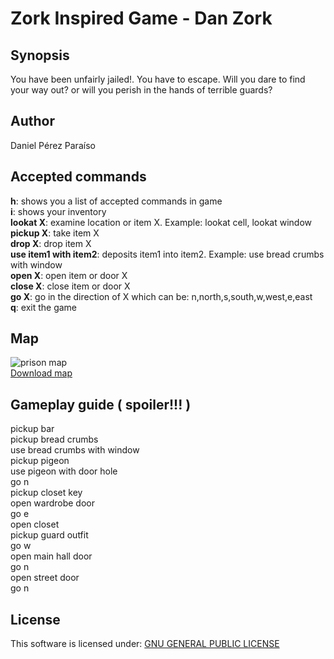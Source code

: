 # Zork Inspired Game - Dan Zork

## Synopsis

You have been unfairly jailed!. You have to escape. Will you dare to find your way out? or will you perish in the hands of terrible guards?

## Author
Daniel Pérez Paraíso   

## Accepted commands

**h**: shows you a list of accepted commands in game  
**i**: shows your inventory  
**lookat X**: examine location or item X. Example: lookat cell, lookat window     
**pickup X**: take item X   
**drop X**: drop item X   
**use item1 with item2**: deposits item1 into item2. Example: use bread crumbs with window   
**open X**: open item or door X   
**close X**: close item or door X   
**go X**: go in the direction of X which can be: n,north,s,south,w,west,e,east   
**q**: exit the game   
## Map

![prison map](https://i.imgsafe.org/111bc27d83.jpg)    
[Download map](https://drive.google.com/open?id=0Bwhzd1ijHPU5dUFkN282YkYySjA)   

## Gameplay guide ( spoiler!!! )   
pickup bar   
pickup bread crumbs   
use bread crumbs with window   
pickup pigeon   
use pigeon with door hole   
go n   
pickup closet key   
open wardrobe door   
go e   
open closet   
pickup guard outfit   
go w   
open main hall door   
go n   
open street door   
go n

## License   

This software is licensed under: [GNU GENERAL PUBLIC LICENSE](https://www.gnu.org/licenses/gpl-3.0.txt)   
